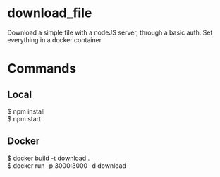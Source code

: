 # download_file
Download a simple file with a nodeJS server, through a basic auth. Set everything in a docker container

# Commands
## Local
$ npm install<br />
$ npm start<br />

## Docker
$ docker build -t download .<br />
$ docker run -p 3000:3000 -d download<br />
